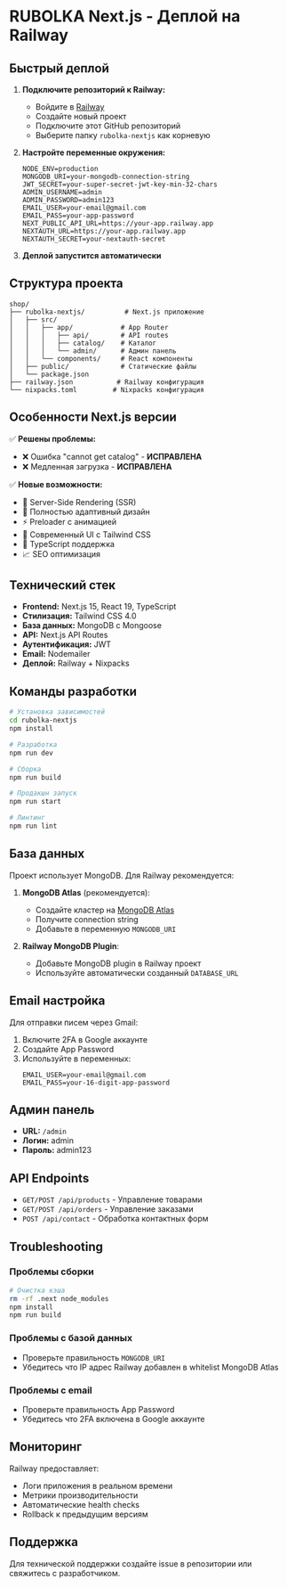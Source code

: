 # RUBOLKA Next.js - Деплой на Railway

## Быстрый деплой

1. **Подключите репозиторий к Railway:**
   - Войдите в [Railway](https://railway.app)
   - Создайте новый проект
   - Подключите этот GitHub репозиторий
   - Выберите папку `rubolka-nextjs` как корневую

2. **Настройте переменные окружения:**
   ```
   NODE_ENV=production
   MONGODB_URI=your-mongodb-connection-string
   JWT_SECRET=your-super-secret-jwt-key-min-32-chars
   ADMIN_USERNAME=admin
   ADMIN_PASSWORD=admin123
   EMAIL_USER=your-email@gmail.com
   EMAIL_PASS=your-app-password
   NEXT_PUBLIC_API_URL=https://your-app.railway.app
   NEXTAUTH_URL=https://your-app.railway.app
   NEXTAUTH_SECRET=your-nextauth-secret
   ```

3. **Деплой запустится автоматически**

## Структура проекта

```
shop/
├── rubolka-nextjs/          # Next.js приложение
│   ├── src/
│   │   ├── app/            # App Router
│   │   │   ├── api/        # API routes
│   │   │   ├── catalog/    # Каталог
│   │   │   └── admin/      # Админ панель
│   │   └── components/     # React компоненты
│   ├── public/             # Статические файлы
│   └── package.json
├── railway.json           # Railway конфигурация
└── nixpacks.toml         # Nixpacks конфигурация
```

## Особенности Next.js версии

✅ **Решены проблемы:**
- ❌ Ошибка "cannot get catalog" - **ИСПРАВЛЕНА**
- ❌ Медленная загрузка - **ИСПРАВЛЕНА**

✅ **Новые возможности:**
- 🚀 Server-Side Rendering (SSR)
- 📱 Полностью адаптивный дизайн
- ⚡ Preloader с анимацией
- 🎨 Современный UI с Tailwind CSS
- 🔧 TypeScript поддержка
- 📈 SEO оптимизация

## Технический стек

- **Frontend:** Next.js 15, React 19, TypeScript
- **Стилизация:** Tailwind CSS 4.0
- **База данных:** MongoDB с Mongoose
- **API:** Next.js API Routes
- **Аутентификация:** JWT
- **Email:** Nodemailer
- **Деплой:** Railway + Nixpacks

## Команды разработки

```bash
# Установка зависимостей
cd rubolka-nextjs
npm install

# Разработка
npm run dev

# Сборка
npm run build

# Продакшн запуск
npm run start

# Линтинг
npm run lint
```

## База данных

Проект использует MongoDB. Для Railway рекомендуется:

1. **MongoDB Atlas** (рекомендуется):
   - Создайте кластер на [MongoDB Atlas](https://cloud.mongodb.com)
   - Получите connection string
   - Добавьте в переменную `MONGODB_URI`

2. **Railway MongoDB Plugin**:
   - Добавьте MongoDB plugin в Railway проект
   - Используйте автоматически созданный `DATABASE_URL`

## Email настройка

Для отправки писем через Gmail:

1. Включите 2FA в Google аккаунте
2. Создайте App Password
3. Используйте в переменных:
   ```
   EMAIL_USER=your-email@gmail.com
   EMAIL_PASS=your-16-digit-app-password
   ```

## Админ панель

- **URL:** `/admin`
- **Логин:** admin
- **Пароль:** admin123

## API Endpoints

- `GET/POST /api/products` - Управление товарами
- `GET/POST /api/orders` - Управление заказами  
- `POST /api/contact` - Обработка контактных форм

## Troubleshooting

### Проблемы сборки
```bash
# Очистка кэша
rm -rf .next node_modules
npm install
npm run build
```

### Проблемы с базой данных
- Проверьте правильность `MONGODB_URI`
- Убедитесь что IP адрес Railway добавлен в whitelist MongoDB Atlas

### Проблемы с email
- Проверьте правильность App Password
- Убедитесь что 2FA включена в Google аккаунте

## Мониторинг

Railway предоставляет:
- Логи приложения в реальном времени
- Метрики производительности
- Автоматические health checks
- Rollback к предыдущим версиям

## Поддержка

Для технической поддержки создайте issue в репозитории или свяжитесь с разработчиком. 